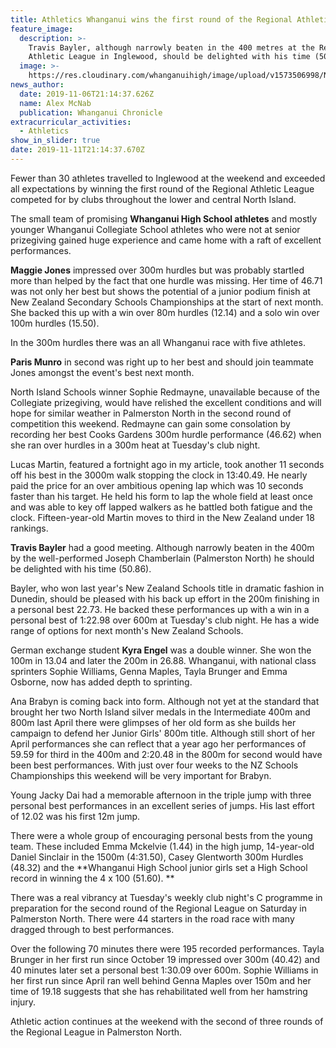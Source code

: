 ```yaml
---
title: Athletics Whanganui wins the first round of the Regional Athletic League
feature_image:
  description: >-
    Travis Bayler, although narrowly beaten in the 400 metres at the Regional
    Athletic League in Inglewood, should be delighted with his time (50.86).
  image: >-
    https://res.cloudinary.com/whanganuihigh/image/upload/v1573506998/News/Travis-Bayler-Chron-21.3.19.jpg
news_author:
  date: 2019-11-06T21:14:37.626Z
  name: Alex McNab
  publication: Whanganui Chronicle
extracurricular_activities:
  - Athletics
show_in_slider: true
date: 2019-11-11T21:14:37.670Z
---
```

Fewer than 30 athletes travelled to Inglewood at the weekend and exceeded all expectations by winning the first round of the Regional Athletic League competed for by clubs throughout the lower and central North Island.

The small team of promising **Whanganui High School athletes** and mostly younger Whanganui Collegiate School athletes who were not at senior prizegiving gained huge experience and came home with a raft of excellent performances.

**Maggie Jones** impressed over 300m hurdles but was probably startled more than helped by the fact that one hurdle was missing. Her time of 46.71 was not only her best but shows the potential of a junior podium finish at New Zealand Secondary Schools Championships at the start of next month. She backed this up with a win over 80m hurdles (12.14) and a solo win over 100m hurdles (15.50).

In the 300m hurdles there was an all Whanganui race with five athletes. 

**Paris Munro** in second was right up to her best and should join teammate Jones amongst the event's best next month.

North Island Schools winner Sophie Redmayne, unavailable because of the Collegiate prizegiving, would have relished the excellent conditions and will hope for similar weather in Palmerston North in the second round of competition this weekend. Redmayne can gain some consolation by recording her best Cooks Gardens 300m hurdle performance (46.62) when she ran over hurdles in a 300m heat at Tuesday's club night.

Lucas Martin, featured a fortnight ago in my article, took another 11 seconds off his best in the 3000m walk stopping the clock in 13:40.49. He nearly paid the price for an over ambitious opening lap which was 10 seconds faster than his target. He held his form to lap the whole field at least once and was able to key off lapped walkers as he battled both fatigue and the clock. Fifteen-year-old Martin moves to third in the New Zealand under 18 rankings.

**Travis Bayler** had a good meeting. Although narrowly beaten in the 400m by the well-performed Joseph Chamberlain (Palmerston North) he should be delighted with his time (50.86).

Bayler, who won last year's New Zealand Schools title in dramatic fashion in Dunedin, should be pleased with his back up effort in the 200m finishing in a personal best 22.73. He backed these performances up with a win in a personal best of 1:22.98 over 600m at Tuesday's club night. He has a wide range of options for next month's New Zealand Schools.

German exchange student **Kyra Engel** was a double winner. She won the 100m in 13.04 and later the 200m in 26.88. Whanganui, with national class sprinters Sophie Williams, Genna Maples, Tayla Brunger and Emma Osborne, now has added depth to sprinting.

Ana Brabyn is coming back into form. Although not yet at the standard that brought her two North Island silver medals in the Intermediate 400m and 800m last April there were glimpses of her old form as she builds her campaign to defend her Junior Girls' 800m title. Although still short of her April performances she can reflect that a year ago her performances of 59.59 for third in the 400m and 2:20.48 in the 800m for second would have been best performances. With just over four weeks to the NZ Schools Championships this weekend will be very important for Brabyn.

Young Jacky Dai had a memorable afternoon in the triple jump with three personal best performances in an excellent series of jumps. His last effort of 12.02 was his first 12m jump.

There were a whole group of encouraging personal bests from the young team. These included Emma Mckelvie (1.44) in the high jump, 14-year-old Daniel Sinclair in the 1500m (4:31.50), Casey Glentworth 300m Hurdles (48.32) and the **Whanganui High School junior girls set a High School record in winning the 4 x 100 (51.60).**

There was a real vibrancy at Tuesday's weekly club night's C programme in preparation for the second round of the Regional League on Saturday in Palmerston North. There were 44 starters in the road race with many dragged through to best performances.

Over the following 70 minutes there were 195 recorded performances. Tayla Brunger in her first run since October 19 impressed over 300m (40.42) and 40 minutes later set a personal best 1:30.09 over 600m. Sophie Williams in her first run since April ran well behind Genna Maples over 150m and her time of 19.18 suggests that she has rehabilitated well from her hamstring injury.

Athletic action continues at the weekend with the second of three rounds of the Regional League in Palmerston North.
